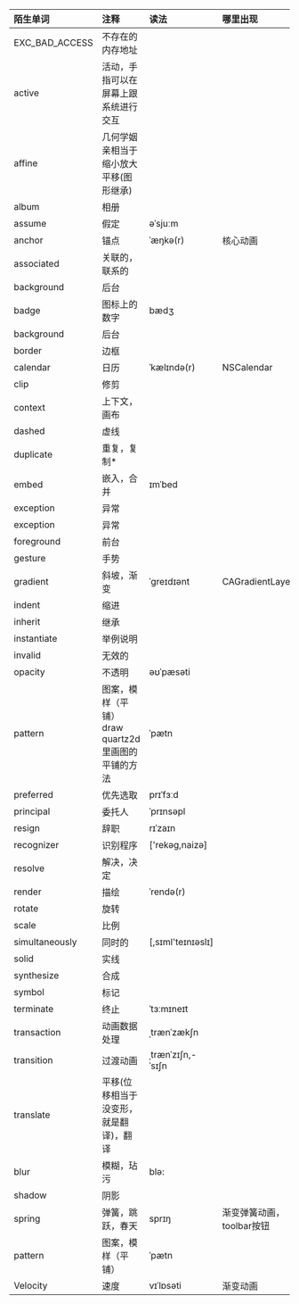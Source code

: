| 陌生单词 | 注释 | 读法 | 哪里出现 |
| :--- | :--- | :--- | :--- |
| EXC\_BAD\_ACCESS | 不存在的内存地址 |  |  |
| active | 活动，手指可以在屏幕上跟系统进行交互 |  |  |
| affine | 几何学姻亲相当于缩小放大平移\(图形继承\) |  |  |
| album | 相册 |  |  |
| assume | 假定 | əˈsjuːm |  |
|anchor|锚点|ˈæŋkə(r)|核心动画|
| associated | 关联的，联系的 |  |  |
| background | 后台 |  |  |
| badge | 图标上的数字 | bædʒ |  |
| background | 后台 |  |  |
| border | 边框 |  |  |
|calendar|日历 |ˈkælɪndə(r)|NSCalendar|
| clip | 修剪 |  |  |
| context | 上下文，画布 |  |  |
| dashed | 虚线 |  |  |
| duplicate | 重复，复制\* |  |  |
| embed | 嵌入，合并 | ɪmˈbed |  |
| exception | 异常 |  |  |
| exception | 异常 |  |  |
| foreground | 前台 |  |  |
| gesture | 手势 |  |  |
|gradient|斜坡，渐变 |ˈgreɪdɪənt|CAGradientLayer|
| indent | 缩进 |  |  |
| inherit | 继承 |  |  |
| instantiate | 举例说明 |  |  |
| invalid | 无效的 |  |  |
| opacity | 不透明 | əʊˈpæsəti |  |
| pattern | 图案，模样（平铺）draw quartz2d里画图的平铺的方法 | ˈpætn |  |
| preferred | 优先选取 | prɪˈfɜːd |  |
| principal | 委托人 | ˈprɪnsəpl |  |
| resign | 辞职 | rɪˈzaɪn |  |
| recognizer | 识别程序 | \['rekəg,naizə\] |  |
| resolve | 解决，决定 |  |  |
| render | 描绘 | ˈrendə\(r\) |  |
| rotate | 旋转 |  |  |
| scale | 比例 |  |  |
| simultaneously | 同时的 | \[,sɪml'teɪnɪəslɪ\] |  |
| solid | 实线 |  |  |
| synthesize | 合成 |  |  |
| symbol | 标记 |  |  |
| terminate | 终止 | ˈtɜːmɪneɪt |  |
|transaction|动画数据处理|ˌtrænˈzækʃn||
|transition|过渡动画|ˌtrænˈzɪʃn,-ˈsɪʃn||
| translate | 平移\(位移相当于没变形，就是翻译\)，翻译 |  |  |
| blur | 模糊，玷污 | blə: |  |
| shadow | 阴影 |  |  |
|spring|弹簧，跳跃，春天|sprɪŋ|渐变弹簧动画，toolbar按钮|
| pattern | 图案，模样（平铺） | ˈpætn |  |
|Velocity|速度|vɪˈlɒsəti|渐变动画|



